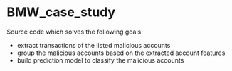 # BMW_case_study
Source code which solves the following goals:
 - extract transactions of the listed malicious accounts 
 - group the malicious accounts based on the extracted account features
 - build prediction model to classify the malicious accounts
